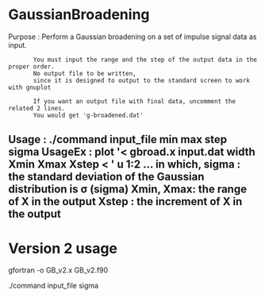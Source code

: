 # GaussianBroadening
 Purpose : Perform a Gaussian broadening on a set of impulse signal data as input.
           
           You must input the range and the step of the output data in the proper order.
           No output file to be written, 
           since it is designed to output to the standard screen to work with gnuplot
           
           If you want an output file with final data, uncomment the related 2 lines.
           You would get 'g-broadened.dat'
 Usage   :  ./command input_file min max step sigma
 UsageEx :  plot '< gbroad.x input.dat width Xmin Xmax Xstep < ' u 1:2
 ...
           in which, sigma     : the standard deviation of the Gaussian distribution is ⁠σ⁠ (sigma)
                     Xmin, Xmax: the range of X in the output
                     Xstep     : the increment of X in the output
------------------------------------------------------------------------------------------------------------
# Version 2 usage

gfortran -o GB_v2.x GB_v2.f90 

./command input_file sigma
